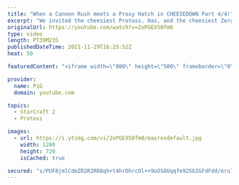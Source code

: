 ```yaml
---
title: "When a Cannon Rush meets a Proxy Hatch in CHEESEDOWN Part 4/4!"
excerpt: "We invited the cheesiest Protoss, Has, and the cheesiest Zerg, Bly, to have a Cheesedown with us to determine who is the best at serving fondue. In Part four, the fondue party comes to an end. Who will take the Cheesedown crown?  Cheesedown Part 1: https://youtu.be/OI4n4PWs1TI Cheesedown Part 2: https://youtu.be/yvvgXC3C-zo"
originalUrl: https://youtube.com/watch?v=2oPGEX50fm0
type: video
length: PT39M23S
publishedDateTime: 2021-11-29T16:25:52Z
heat: 50

featuredContent: "<iframe width=\"800\" height=\"500\" frameborder=\"0\" src=\"https://www.youtube.com/embed/2oPGEX50fm0\" allow=\"accelerometer; autoplay; encrypted-media; gyroscope; picture-in-picture\" allowfullscreen></iframe>"

provider:
  name: PiG
  domain: youtube.com

topics:
  - StarCraft 2
  - Protoss

images:
  - url: https://i.ytimg.com/vi/2oPGEX50fm0/maxresdefault.jpg
    width: 1280
    height: 720
    isCached: true

secured: "s/PUF8jmlCdmZR2R2RR8qh+t4hrDhrcOl++9oOS8Uqqfe925bIGFdFdd/eru7RmxY5vJcOrYfGEJ8nqMPoR11NmrWOq4zI96Je3MoBN3+609Tw3zyIVn6rmv2c3/3ngBha/3gGEPOTEt7+zMDt4HDKXUtpE1HJBn1NGxwgj2AAR9YSCIGHSI9cuMy0INNOrWDgq1h5koapgFObcG0ILNTOY3DbUTS2ltr/zvvnSkSiIvZPjs3QTkz6oIHts08iHAyuZ1DkXsTtspTScWh07lUXPlxyqn2Y0k04sMcYqlwQMTHG1dzzVQ9xJ79hSazPlmx02r7M5/BgK6qy4yn7hIGjJMnJLVjZyfRAtLB3GGqXOBZHNo13ZLA838oVA6xihn1v9zf9F9xkcW5ouKwBdPt9JQ5nU/ATigj+cJehKfA2E=;2xmDoF/cHqE9q4sYyYZ0tA=="
---
```


